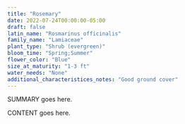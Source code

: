 ```yaml
---
title: "Rosemary"
date: 2022-07-24T00:00:00-05:00
draft: false
latin_name: "Rosmarinus officinalis"
family_name: "Lamiaceae"
plant_type: "Shrub (evergreen)"
bloom_time: "Spring;Summer"
flower_color: "Blue"
size_at_maturity: "1-3 ft"
water_needs: "None"
additional_characteristices_notes: "Good ground cover"
---
```


SUMMARY goes here.

<!--more-->

CONTENT goes here.